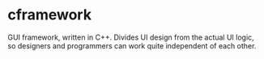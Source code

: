 # cframework
GUI framework, written in C++. Divides UI design from the actual UI logic, so designers and programmers can work quite independent of each other.
